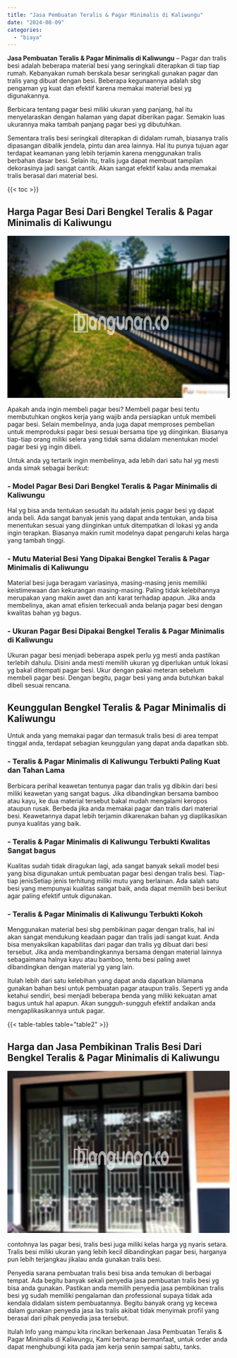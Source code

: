 ```yaml
---
title: "Jasa Pembuatan Teralis & Pagar Minimalis di Kaliwungu"
date: "2024-08-09"
categories: 
  - "biaya"
---
```


**Jasa Pembuatan Teralis & Pagar Minimalis di Kaliwungu** – Pagar dan tralis besi adalah beberapa material besi yang seringkali diterapkan di tiap tiap rumah. Kebanyakan rumah berskala besar seringkali gunakan pagar dan tralis yang dibuat dengan besi. Beberapa kegunaannya adalah sbg pengaman yg kuat dan efektif karena memakai material besi yg digunakannya.

Berbicara tentang pagar besi miliki ukuran yang panjang, hal itu menyelaraskan dengan halaman yang dapat diberikan pagar. Semakin luas ukurannya maka tambah panjang pagar besi yg dibutuhkan.

Sementara tralis besi seringkali diterapkan di didalam rumah, biasanya tralis dipasangan dibalik jendela, pintu dan area lainnya. Hal itu punya tujuan agar terdapat keamanan yang lebih terjamin karena menggunakan tralis berbahan dasar besi. Selain itu, tralis juga dapat membuat tampilan dekorasinya jadi sangat cantik. Akan sangat efektif kalau anda memakai tralis berasal dari material besi.

{{< toc >}}

## Harga Pagar Besi Dari Bengkel Teralis & Pagar Minimalis di Kaliwungu

![Jasa Pembuatan Teralis & Pagar Minimalis di Kaliwungu](/images/pagar-minimalis-murah-46.png)

Apakah anda ingin membeli pagar besi? Membeli pagar besi tentu membutuhkan ongkos kerja yang wajib anda persiapkan untuk membeli pagar besi. Selain membelinya, anda juga dapat memproses pembelian untuk memproduksi pagar besi sesuai bersama tipe yg diinginkan. Biasanya tiap-tiap orang miliki selera yang tidak sama didalam menentukan model pagar besi yg ingin dibeli.

Untuk anda yg tertarik ingin membelinya, ada lebih dari satu hal yg mesti anda simak sebagai berikut:
### \- Model Pagar Besi Dari Bengkel Teralis & Pagar Minimalis di Kaliwungu

Hal yg bisa anda tentukan sesudah itu adalah jenis pagar besi yg dapat anda beli. Ada sangat banyak jenis yang dapat anda tentukan, anda bisa menentukan sesuai yang diinginkan untuk ditempatkan di lokasi yg anda ingin terapkan. Biasanya makin rumit modelnya dapat pengaruhi kelas harga yang tambah tinggi.

### \- Mutu Material Besi Yang Dipakai Bengkel Teralis & Pagar Minimalis di Kaliwungu

Material besi juga beragam variasinya, masing-masing jenis memiliki keistimewaan dan kekurangan masing-masing. Paling tidak kelebihannya merupakan yang makin awet dan anti karat terhadap apapun. Jika anda membelinya, akan amat efisien terkecuali anda belanja pagar besi dengan kwalitas bahan yg bagus.

### \- Ukuran Pagar Besi Dipakai Bengkel Teralis & Pagar Minimalis di Kaliwungu

Ukuran pagar besi menjadi beberapa aspek perlu yg mesti anda pastikan terlebih dahulu. Disini anda mesti memilih ukuran yg diperlukan untuk lokasi yg bakal ditempati pagar besi. Ukur dengan pakai meteran sebelum membeli pagar besi. Dengan begitu, pagar besi yang anda butuhkan bakal dibeli sesuai rencana.

## Keunggulan Bengkel Teralis & Pagar Minimalis di Kaliwungu

Untuk anda yang memakai pagar dan termasuk tralis besi di area tempat tinggal anda, terdapat sebagian keunggulan yang dapat anda dapatkan sbb.

### \- Teralis & Pagar Minimalis di Kaliwungu Terbukti Paling Kuat dan Tahan Lama

Berbicara perihal keawetan tentunya pagar dan tralis yg dibikin dari besi miliki keawetan yang sangat bagus. Jika dibandingkan bersama bamboo atau kayu, ke dua material tersebut bakal mudah mengalami keropos ataupun rusak. Berbeda jika anda memakai pagar dan tralis dari material besi. Keawetannya dapat lebih terjamin dikarenakan bahan yg diaplikasikan punya kualitas yang baik.

### \- Teralis & Pagar Minimalis di Kaliwungu Terbukti Kwalitas Sangat bagus

Kualitas sudah tidak diragukan lagi, ada sangat banyak sekali model besi yang bisa digunakan untuk pembuatan pagar besi dengan tralis besi. Tiap-tiap jenisSetiap jenis terhitung miliki mutu yang berlainan. Ada salah satu besi yang mempunyai kualitas sangat baik, anda dapat memilih besi berikut agar paling efektif untuk digunakan.

### \- Teralis & Pagar Minimalis di Kaliwungu Terbukti Kokoh

Menggunakan material besi sbg pembikinan pagar dengan tralis, hal ini akan sangat mendukung keadaan pagar dan tralis jadi sangat kuat. Anda bisa menyaksikan kapabilitas dari pagar dan tralis yg dibuat dari besi tersebut. Jika anda membandingkannya bersama dengan material lainnya sebagaimana halnya kayu atau bamboo, tentu besi paling awet dibandingkan dengan material yg yang lain.

Itulah lebih dari satu kelebihan yang dapat anda dapatkan bilamana gunakan bahan besi untuk pembuatan pagar ataupun tralis. Seperti yg anda ketahui sendiri, besi menjadi beberapa benda yang miliki kekuatan amat bagus untuk hal apapun. Akan sungguh-sungguh efektif andaikan anda mengaplikasikannya untuk pagar.

{{< table-tables table="table2" >}}

## Harga dan Jasa Pembikinan Tralis Besi Dari Bengkel Teralis & Pagar Minimalis di Kaliwungu

![Jasa Pembuatan Teralis & Pagar Minimalis di Kaliwungu](/images/teralis-minimalis-murah-19.png)

contohnya las pagar besi, tralis besi juga miliki kelas harga yg nyaris setara. Tralis besi miliki ukuran yang lebih kecil dibandingkan pagar besi, harganya pun lebih terjangkau jikalau anda gunakan tralis besi.

Penyedia sarana pembuatan tralis besi bisa anda temukan di berbagai tempat. Ada begitu banyak sekali penyedia jasa pembuatan tralis besi yg bisa anda gunakan. Pastikan anda memilih penyedia jasa pembikinan tralis besi yg sudah memiliki pengalaman dan professional supaya tidak ada kendala didalam sistem pembuatannya. Begitu banyak orang yg kecewa dalam gunakan penyedia jasa las tralis akibat tidak menyimak profil yang berasal dari pihak penyedia jasa tersebut.

Itulah Info yang mampu kita rincikan berkenaan Jasa Pembuatan Teralis & Pagar Minimalis di Kaliwungu, Kami berharap bermanfaat, untuk order anda dapat menghubungi kita pada jam kerja senin sampai sabtu, tanks.
